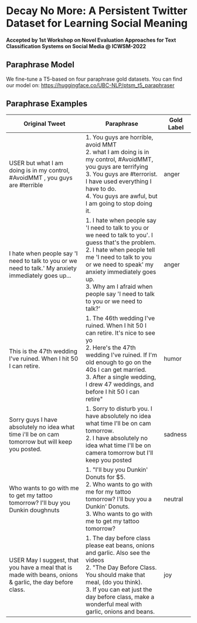 
# Decay No More: A Persistent Twitter Dataset for Learning Social Meaning
#### Accepted by 1st Workshop on Novel Evaluation Approaches for Text Classification Systems on Social Media @ ICWSM-2022


## Paraphrase Model
We fine-tune a T5-based on four paraphrase gold datasets. You can find our model on: https://huggingface.co/UBC-NLP/ptsm_t5_paraphraser

## Paraphrase Examples
| **Original Tweet** | **Paraphrase** | **Gold Label** |
| ----  | ------ | ------- | 
|USER but what I am doing is in my control, #AvoidMMT , you guys are #terrible | 1. You guys are horrible, avoid MMT <br /> 2. what I am doing is in my control, #AvoidMMT, you guys are terrifying <br /> 3. You guys are #terrorist. I have used everything I have to do. <br /> 4. You guys are awful, but I am going to stop doing it.| anger | 
|I hate when people say 'I need to talk to you or we need to talk.' My anxiety immediately goes up... | 1. I hate when people say 'I need to talk to you or we need to talk to you'. I guess that's the problem. <br /> 2. I hate when people tell me 'I need to talk to you or we need to speak' my anxiety immediately goes up. <br /> 3. Why am I afraid when people say 'I need to talk to you or we need to talk?' | anger | 
|This is the 47th wedding I've ruined. When I hit 50 I can retire. | 1. The 46th wedding I've ruined. When I hit 50 I can retire. It's nice to see yo <br /> 2. Here's the 47th wedding I've ruined. If I'm old enough to go on the 40s I can get married. <br /> 3. After a single wedding, I drew 47 weddings, and before I hit 50 I can retire" | humor | 
|Sorry guys I have absolutely no idea what time i'll be on cam tomorrow but will keep you posted. | 1. Sorry to disturb you. I have absolutely no idea what time I'll be on cam tomorrow. <br /> 2. I have absolutely no idea what time I'll be on camera tomorrow but I'll keep you posted | sadness | 
| Who wants to go with me to get my tattoo tomorrow? I'll buy you Dunkin doughnuts | 1. "I'll buy you Dunkin' Donuts for $5. <br /> 2. Who wants to go with me for my tattoo tomorrow? I'll buy you a Dunkin' Donuts. <br /> 3. Who wants to go with me to get my tattoo tomorrow? | neutral | 
| USER May I suggest, that you have a meal that is made with beans, onions &amp; garlic, the day before class. | 1. The day before class please eat beans, onions and garlic. Also see the videos <br /> 2. "The Day Before Class. You should make that meal, (do you think). <br /> 3. If you can eat just the day before class, make a wonderful meal with garlic, onions and beans. | joy | 
